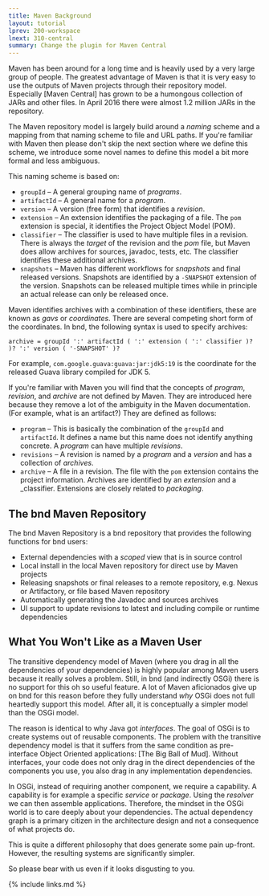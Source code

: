 ```yaml
---
title: Maven Background
layout: tutorial
lprev: 200-workspace
lnext: 310-central
summary: Change the plugin for Maven Central
---
```


Maven has been around for a long time and is heavily used by a very large group of people. The greatest advantage of Maven is that it is very easy to use the outputs of Maven projects through their repository model. Especially [Maven Central] has grown to be a humongous collection of JARs and other files. In April 2016 there were almost 1.2 million JARs in the repository.

The Maven repository model is largely build around a _naming_ scheme and a mapping from that naming scheme to file and URL paths. If you're familiar with Maven then please don't skip the next section where we define this scheme, we introduce some novel names to define this model a bit more formal and less ambiguous.

This naming scheme is based on:

* `groupId` – A general grouping name of _programs_.
* `artifactId` – A general name for a _program_.
* `version` – A version (free form) that identifies a _revision_.
* `extension` – An extension identifies the packaging of a file. The `pom` extension is special, it identifies the Project Object Model (POM). 
* `classifier` – The classifier is used to have multiple files in a revision. There is always the _target_ of the revision and the _pom_ file, but Maven does allow archives for sources, javadoc, tests, etc. The classifier identifies these additional archives.
* `snapshots` – Maven has different workflows for _snapshots_ and final released versions. Snapshots are identified by a `-SNAPSHOT` extension of the version. Snapshots can be released multiple times while in principle an actual release can only be released once.

Maven identifies archives with a combination of these identifiers, these are known as _gavs_ or _coordinates_. There are several competing short form of the coordinates. In bnd, the following syntax is used to specify archives: 

	archive = groupId ':' artifactId ( ':' extension ( ':' classifier )? )? ':' version ( '-SNAPSHOT' )?

For example, `com.google.guava:guava:jar:jdk5:19` is the coordinate for the released Guava library compiled for JDK 5.

If you're familiar with Maven you will find that the concepts of _program_, _revision_, and _archive_ are not defined by Maven. They are introduced here because they remove a lot of the ambiguity in the Maven documentation. (For example, what is an artifact?) They are defined as follows:

* `program` – This is basically the combination of the `groupId` and `artifactId`. It defines a name but this name does not identify anything concrete. A _program_ can have multiple _revisions_.
* `revisions` – A revision is named by a _program_ and a _version_ and has a collection of _archives_.
* `archive` – A file in a revision. The file with the `pom` extension contains the project information. Archives are identified by an _extension_ and a _classifier. Extensions are closely related to _packaging_.      

## The bnd Maven Repository

The bnd Maven Repository is a bnd repository that provides the following functions for bnd users:

* External dependencies with a _scoped_ view that is in source control
* Local install in the local Maven repository for direct use by Maven projects 
* Releasing snapshots or final releases to a remote repository, e.g. Nexus or Artifactory, or file based Maven repository
* Automatically generating the Javadoc and sources archives
* UI support to update revisions to latest and including compile or runtime dependencies

## What You Won't Like as a Maven User

The transitive dependency model of Maven (where you drag in all the dependencies of your dependencies) is highly popular among Maven users because it really solves a problem. Still, in bnd (and indirectly OSGi) there is no support for this oh so useful feature. A lot of Maven aficionados give up on bnd for this reason before they fully understand _why_ OSGi does not full heartedly support this model. After all, it is conceptually a simpler model than the OSGi model.

The reason is identical to why Java got _interfaces_. The goal of OSGi is to create systems out of reusable components. The problem with the transitive dependency model is that it suffers from the same condition as pre-interface Object Oriented applications: [The Big Ball of Mud]. Without interfaces, your code does not only drag in the direct dependencies of the components you use, you also drag in any implementation dependencies. 

In OSGi, instead of requiring another component, we require a capability. A capability is for example a specific _service_ or _package_. Using  the _resolver_ we can then assemble applications. Therefore, the mindset in the OSGi world is to care deeply about your dependencies. The actual dependency graph is a primary citizen in the architecture design and not a consequence of what projects do.

This is quite a different philosophy that does generate some pain up-front. However, the resulting systems are significantly simpler.  

So please bear with us even if it looks disgusting to you.


{% include links.md %}
